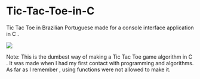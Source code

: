 # Tic-Tac-Toe-in-C
Tic Tac Toe in Brazilian Portuguese  made for a console interface application in C .

![](https://github.com/joaopedro-xy/Tic-Tac-Toe-game-in-C/blob/main/TicTacToe.gif.gif)

Note: This is the dumbest way of making a Tic Tac Toe game algorithm  in C . It was made when I had my first contact with programming and algorithms. As far as I remember , using functions were not allowed to make it. 
